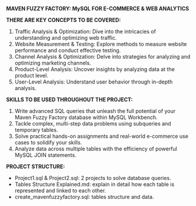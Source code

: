 **MAVEN FUZZY FACTORY: MySQL FOR E-COMMERCE & WEB ANALYTICS**




**THERE ARE KEY CONCEPTS TO BE COVERED:**

1. Traffic Analysis & Optimization: Dive into the intricacies of understanding and optimizing web traffic.
2. Website Measurement & Testing: Explore methods to measure website performance and conduct effective testing.
3. Channel Analysis & Optimization: Delve into strategies for analyzing and optimizing marketing channels.
4. Product-Level Analysis: Uncover insights by analyzing data at the product level.
5. User-Level Analysis: Understand user behavior through in-depth analysis.
   

**SKILLS TO BE USED THROUGHOUT THE PROJECT:**

1. Write advanced SQL queries that unleash the full potential of your Maven Fuzzy Factory database within MySQL Workbench.
2. Tackle complex, multi-step data problems using subqueries and temporary tables.
3. Solve practical hands-on assignments and real-world e-commerce use cases to solidify your skills.
4. Analyze data across multiple tables with the efficiency of powerful MySQL JOIN statements.


**PROJECT STRUCTURE:**

- Project1.sql & Project2.sql: 2 projects to solve database queries.
- Tables Structure Explained.md: explain in detail how each table is represented and linked to each other.
- create_mavenfuzzyfactory.sql: tables structure and data.
